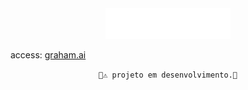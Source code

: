 <div align="center">

<img src="./src/assets/img/logo-light.svg" width="200px">
</div>

access: [graham.ai](https://graham-ai-page.vercel.app/)

<div align="center">

```🚧⚠️ projeto em desenvolvimento.🚧```
</div>
